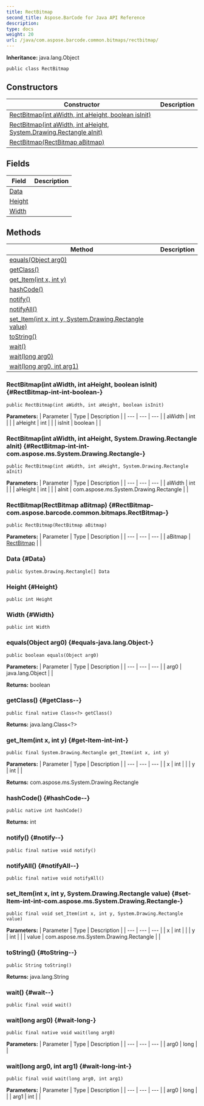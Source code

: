 ```yaml
---
title: RectBitmap
second_title: Aspose.BarCode for Java API Reference
description: 
type: docs
weight: 20
url: /java/com.aspose.barcode.common.bitmaps/rectbitmap/
---
```

**Inheritance:**
java.lang.Object
```
public class RectBitmap
```
## Constructors

| Constructor | Description |
| --- | --- |
| [RectBitmap(int aWidth, int aHeight, boolean isInit)](#RectBitmap-int-int-boolean-) |  |
| [RectBitmap(int aWidth, int aHeight, System.Drawing.Rectangle aInit)](#RectBitmap-int-int-com.aspose.ms.System.Drawing.Rectangle-) |  |
| [RectBitmap(RectBitmap aBitmap)](#RectBitmap-com.aspose.barcode.common.bitmaps.RectBitmap-) |  |
## Fields

| Field | Description |
| --- | --- |
| [Data](#Data) |  |
| [Height](#Height) |  |
| [Width](#Width) |  |
## Methods

| Method | Description |
| --- | --- |
| [equals(Object arg0)](#equals-java.lang.Object-) |  |
| [getClass()](#getClass--) |  |
| [get_Item(int x, int y)](#get-Item-int-int-) |  |
| [hashCode()](#hashCode--) |  |
| [notify()](#notify--) |  |
| [notifyAll()](#notifyAll--) |  |
| [set_Item(int x, int y, System.Drawing.Rectangle value)](#set-Item-int-int-com.aspose.ms.System.Drawing.Rectangle-) |  |
| [toString()](#toString--) |  |
| [wait()](#wait--) |  |
| [wait(long arg0)](#wait-long-) |  |
| [wait(long arg0, int arg1)](#wait-long-int-) |  |
### RectBitmap(int aWidth, int aHeight, boolean isInit) {#RectBitmap-int-int-boolean-}
```
public RectBitmap(int aWidth, int aHeight, boolean isInit)
```


**Parameters:**
| Parameter | Type | Description |
| --- | --- | --- |
| aWidth | int |  |
| aHeight | int |  |
| isInit | boolean |  |

### RectBitmap(int aWidth, int aHeight, System.Drawing.Rectangle aInit) {#RectBitmap-int-int-com.aspose.ms.System.Drawing.Rectangle-}
```
public RectBitmap(int aWidth, int aHeight, System.Drawing.Rectangle aInit)
```


**Parameters:**
| Parameter | Type | Description |
| --- | --- | --- |
| aWidth | int |  |
| aHeight | int |  |
| aInit | com.aspose.ms.System.Drawing.Rectangle |  |

### RectBitmap(RectBitmap aBitmap) {#RectBitmap-com.aspose.barcode.common.bitmaps.RectBitmap-}
```
public RectBitmap(RectBitmap aBitmap)
```


**Parameters:**
| Parameter | Type | Description |
| --- | --- | --- |
| aBitmap | [RectBitmap](../../com.aspose.barcode.common.bitmaps/rectbitmap) |  |

### Data {#Data}
```
public System.Drawing.Rectangle[] Data
```


### Height {#Height}
```
public int Height
```


### Width {#Width}
```
public int Width
```


### equals(Object arg0) {#equals-java.lang.Object-}
```
public boolean equals(Object arg0)
```




**Parameters:**
| Parameter | Type | Description |
| --- | --- | --- |
| arg0 | java.lang.Object |  |

**Returns:**
boolean
### getClass() {#getClass--}
```
public final native Class<?> getClass()
```




**Returns:**
java.lang.Class<?>
### get_Item(int x, int y) {#get-Item-int-int-}
```
public final System.Drawing.Rectangle get_Item(int x, int y)
```




**Parameters:**
| Parameter | Type | Description |
| --- | --- | --- |
| x | int |  |
| y | int |  |

**Returns:**
com.aspose.ms.System.Drawing.Rectangle
### hashCode() {#hashCode--}
```
public native int hashCode()
```




**Returns:**
int
### notify() {#notify--}
```
public final native void notify()
```




### notifyAll() {#notifyAll--}
```
public final native void notifyAll()
```




### set_Item(int x, int y, System.Drawing.Rectangle value) {#set-Item-int-int-com.aspose.ms.System.Drawing.Rectangle-}
```
public final void set_Item(int x, int y, System.Drawing.Rectangle value)
```




**Parameters:**
| Parameter | Type | Description |
| --- | --- | --- |
| x | int |  |
| y | int |  |
| value | com.aspose.ms.System.Drawing.Rectangle |  |

### toString() {#toString--}
```
public String toString()
```




**Returns:**
java.lang.String
### wait() {#wait--}
```
public final void wait()
```




### wait(long arg0) {#wait-long-}
```
public final native void wait(long arg0)
```




**Parameters:**
| Parameter | Type | Description |
| --- | --- | --- |
| arg0 | long |  |

### wait(long arg0, int arg1) {#wait-long-int-}
```
public final void wait(long arg0, int arg1)
```




**Parameters:**
| Parameter | Type | Description |
| --- | --- | --- |
| arg0 | long |  |
| arg1 | int |  |

